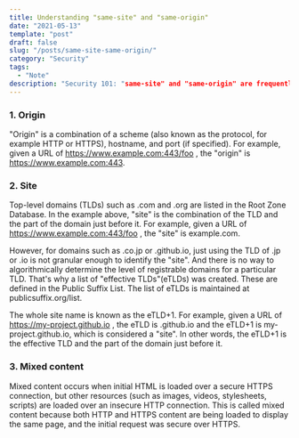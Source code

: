 ```yaml
---
title: Understanding "same-site" and "same-origin"
date: "2021-05-13"
template: "post"
draft: false
slug: "/posts/same-site-same-origin/"
category: "Security"
tags:
  - "Note"
description: "Security 101: "same-site" and "same-origin" are frequently cited but often misunderstood terms. For example, they are mentioned in the context of page transitions, fetch() requests, cookies, opening popups, embedded resources, and iframes."
---
```



### 1. Origin

"Origin" is a combination of a scheme (also known as the protocol, for example HTTP or HTTPS), hostname, and port (if specified). For example, given a URL of https://www.example.com:443/foo , the "origin" is https://www.example.com:443.



### 2. Site
Top-level domains (TLDs) such as .com and .org are listed in the Root Zone Database. In the example above, "site" is the combination of the TLD and the part of the domain just before it. For example, given a URL of https://www.example.com:443/foo , the "site" is example.com.

However, for domains such as .co.jp or .github.io, just using the TLD of .jp or .io is not granular enough to identify the "site". And there is no way to algorithmically determine the level of registrable domains for a particular TLD. That's why a list of "effective TLDs"(eTLDs) was created. These are defined in the Public Suffix List. The list of eTLDs is maintained at publicsuffix.org/list.

The whole site name is known as the eTLD+1. For example, given a URL of https://my-project.github.io , the eTLD is .github.io and the eTLD+1 is my-project.github.io, which is considered a "site". In other words, the eTLD+1 is the effective TLD and the part of the domain just before it.

### 3. Mixed content
Mixed content occurs when initial HTML is loaded over a secure HTTPS connection, but other resources (such as images, videos, stylesheets, scripts) are loaded over an insecure HTTP connection. This is called mixed content because both HTTP and HTTPS content are being loaded to display the same page, and the initial request was secure over HTTPS.